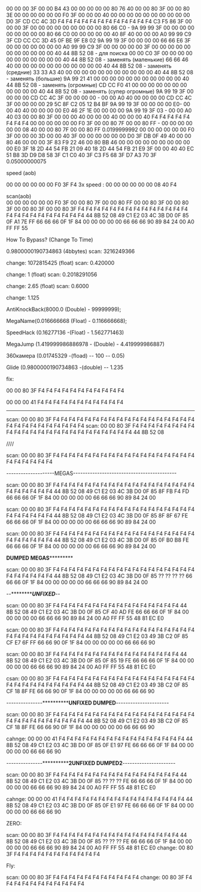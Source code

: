 00 00 00 3F 00 00 B4 43 00 00 00 00 00 80 76 40
00 00 80 3F 00 00 80 3E 00 00 00 00 00 00 F0 3F 00 00 00 40 00 00 00 00 00 00 00 00 00 00 D0 3F
CD CC 4C 3D F4 F4 F4 F4 F4 F4 F4 F4 F4 F4 F4 F4
C3 F5 86 3F
00 00 00 3F 00 00 00 00 00 00 00 00 00 80 66 C0           -       9A 99 99 3F 00 00 00 00 00 00 00 00 00 80 66 C0
00 00 00 00 00 40 8F 40 00 00 00 A0 99 99 C9 3F
CD CC CC 3D 45 0F BE 9F E8 02
9A 99 19 3F 00 00 00 00 66 66 E6 3F 00 00 00 00 00 00 00 A0 99 99 C9 3F 00 00
00 00 00 3F 00 00 00 00 00 00 00 00 00 00 00 40 44 8B 52 08 - для поиска
00 00 C0 3F 00 00 00 00 00 00 00 00 00 00 00 40 44 8B 52 08 - заменять (маленькие)
66 66 46 40 00 00 00 00 00 00 00 00 00 00 00 40 44 8B 52 08 - заменять (средние)
33 33 A3 40 00 00 00 00 00 00 00 00 00 00 00 40 44 8B 52 08 - заменять (большие)
9A 99 21 41 00 00 00 00 00 00 00 00 00 00 00 40 44 8B 52 08 - заменять (огромные)
CD CC F0 41 00 00 00 00 00 00 00 00 00 00 00 40 44 8B 52 08 - заменять (супер огромные)
9A 99 19 3F 00 00 00 00 CD CC 4C 3F 00 00 00 00 - 00 00 A0 40 00 00 00 00 CD CC 4C 3F 00 00 00 00
29 5C 8F C2 05 12 B4 BF 
9A 99 19 3F 00 00 00 00 E0- 00 00 40 40 00 00 00 00 E0 46 2F 1E 00 00 00 00
9A 99 19 3F 03 - 00 00 A0 40 03
00 00 80 3F 00 00 00 40 00 00 00 40 00 00 00 40 F4 F4 F4 F4 F4 F4 F4 F4
00 00 00 00 00 00 F0 3F 00 00 80 7F 00 00 80 FF    -     00 00 00 00 00 00 08 40 00 00 80 7F 00 00 80 FF 
0.0199999992
00 00 00 00 00 00 F0 3F 00 00 00 3D 00 00 40 3F 00 00 00 00 00 00 D0 3F DB 0F 49 40 00 00 80 46 00 00 00 3F 83 F9 22 46 00 80 BB 46 00 00 00 00 00 00 00 00 00 00 E0 3F 18 2D 44 54 FB 21 09 40 18 2D 44 54 FB 21 E9 3F 00 00 40 40 EC 51 B8 3D D9 D8 58 3F C1 C0 40 3F C3 F5 68 3F D7 A3 70 3F
0.05000000075

speed (aob)

00 00 00 00 00 00 F0 3F F4
3x speed : 00 00 00 00 00 00 08 40 F4

scan(aob)     
00 00 00 00 00 00 F0 3F 00 00 80 7F 00 00 80 FF 00 00 80 3F 00 00 80 3F 00 00 80 3F 00 00 80 3F F4 F4 F4 F4 F4 F4 F4 F4 F4 F4 F4 F4 F4 F4 F4 F4 F4 F4 F4 F4 F4 F4 F4 F4 44 8B 52 08 49 C1 E2 03 4C 3B D0 0F 85 0F A1 7E FF 66 66 66 0F 1F 84 00 00 00 00 00 66 66 66 90 89 84 24 00 A0 FF FF 55

How To Bypass? (Change To Time)
                                                         
0.9800000190734863
(4bbytes) scan: 3216249366

change: 1072815425
(float) scan: 0.420000

change: 1
(float) scan: 0.2018291056

change: 2.65
(float)   scan: 0.6000

change: 1.125



AntiKnockBack(8000.0 (Double) - 99999999);

MegaName(0.016666668 (Float)  - 0.116666668);

SpeedHack (0.16277136 -(Float) - 1.562771463) 

MegaJump (1.419999986886978 - (Double) - 4.419999986887)

360камера (0.01745329 -(fload) -- 100 -- 0.05)           

Glide (0.9800000190734863 -(double) -- 1.235




fix:


00 00 80 3F F4 F4 F4 F4 F4 F4 F4 F4 F4 F4 F4


00 00 00 41 F4 F4 F4 F4 F4 F4 F4 F4 F4 F4 F4 


-------
scan: 00 00 80 3F F4 F4 F4 F4 F4 F4 F4 F4 F4 F4 F4 F4 F4 F4 F4 F4 F4 F4 F4 F4 F4 F4 F4 F4 F4 F4 F4 F4 
scan: 00 00 80 3F F4 F4 F4 F4 F4 F4 F4 F4 F4 F4 F4 F4 F4 F4 F4 F4 F4 F4 F4 F4 F4 F4 F4 F4 44 8B 52 08

////

scan: 00 00 80 3F F4 F4 F4 F4 F4 F4 F4 F4 F4 F4 F4 F4 F4 F4 F4 F4 F4 F4 F4 F4 F4 F4 F4 F4



--------------------MEGAS-------------------------------------------

scan: 00 00 80 3F F4 F4 F4 F4 F4 F4 F4 F4 F4 F4 F4 F4 F4 F4 F4 F4 F4 F4 F4 F4 F4 F4 F4 F4 44 8B 52 08 49 C1 E2 03 4C 3B D0 0F 85 8F FB F4 FD 66 66 66 0F 1F 84 00 00 00 00 00 66 66 66 90 89 84 24 00

scan: 00 00 80 3F F4 F4 F4 F4 F4 F4 F4 F4 F4 F4 F4 F4 F4 F4 F4 F4 F4 F4 F4 F4 F4 F4 F4 F4 44 8B 52 08 49 C1 E2 03 4C 3B D0 0F 85 8F 8F 67 FE 66 66 66 0F 1F 84 00 00 00 00 00 66 66 66 90 89 84 24 00

scan: 00 00 80 3F F4 F4 F4 F4 F4 F4 F4 F4 F4 F4 F4 F4 F4 F4 F4 F4 F4 F4 F4 F4 F4 F4 F4 F4 44 8B 52 08 49 C1 E2 03 4C 3B D0 0F 85 0F B0 B8 FE 66 66 66 0F 1F 84 00 00 00 00 00 66 66 66 90 89 84 24 00


********************************DUMPED MEGAS*****************************************

scan: 00 00 80 3F F4 F4 F4 F4 F4 F4 F4 F4 F4 F4 F4 F4 F4 F4 F4 F4 F4 F4 F4 F4 F4 F4 F4 F4 44 8B 52 08 49 C1 E2 03 4C 3B D0 0F 85 ?? ?? ?? ?? 66 66 66 0F 1F 84 00 00 00 00 00 66 66 66 90 89 84 24 00




























--*****************************************UNFIXED*********************************--

scan: 00 00 80 3F F4 F4 F4 F4 F4 F4 F4 F4 F4 F4 F4 F4 F4 F4 F4 F4 44 8B 52 08 49 C1 E2 03 4C 3B D0 0F 85 CF 40 AD FE 66 66 66 0F 1F 84 00 00 00 00 00 66 66 66 90 89 84 24 00 A0 FF FF 55 48 81 EC E0




scan: 00 00 80 3F F4 F4 F4 F4 F4 F4 F4 F4 F4 F4 F4 F4 F4 F4 F4 F4 F4 F4 F4 F4 F4 F4 F4 F4 F4 F4 F4 F4 44 8B 52 08 49 C1 E2 03 49 3B C2 0F 85 CF E7 6F FF 66 66 90 0F 1F 84 00 00 00 00 00 66 66 66 90


scan: 00 00 80 3F F4 F4 F4 F4 F4 F4 F4 F4 F4 F4 F4 F4 F4 F4 F4 F4 44 8B 52 08 49 C1 E2 03 4C 3B D0 0F 85 0F 85 19 FE 66 66 66 0F 1F 84 00 00 00 00 00 66 66 66 90 89 84 24 00 A0 FF FF 55 48 81 EC E0


csan: 00 00 80 3F F4 F4 F4 F4 F4 F4 F4 F4 F4 F4 F4 F4 F4 F4 F4 F4 F4 F4 F4 F4 F4 F4 F4 F4 F4 F4 F4 F4 44 8B 52 08 49 C1 E2 03 49 3B C2 0F 85 CF 18 8F FE 66 66 90 0F 1F 84 00 00 00 00 00 66 66 66 90


---------------************************UNFIXED DUMPED**************----------------------

scan: 00 00 80 3F F4 F4 F4 F4 F4 F4 F4 F4 F4 F4 F4 F4 F4 F4 F4 F4 F4 F4 F4 F4 F4 F4 F4 F4 F4 F4 F4 F4 44 8B 52 08 49 C1 E2 03 49 3B C2 0F 85 CF 18 8F FE 66 66 90 0F 1F 84 00 00 00 00 00 66 66 66 90

cahnge: 00 00 00 41 F4 F4 F4 F4 F4 F4 F4 F4 F4 F4 F4 F4 F4 F4 F4 F4 44 8B 52 08 49 C1 E2 03 4C 3B D0 0F 85 0F E1 97 FE 66 66 66 0F 1F 84 00 00 00 00 00 66 66 66 90





---------------************************2UNFIXED DUMPED2**************----------------------

scan: 00 00 80 3F F4 F4 F4 F4 F4 F4 F4 F4 F4 F4 F4 F4 F4 F4 F4 F4 44 8B 52 08 49 C1 E2 03 4C 3B D0 0F 85 ?? ?? ?? FE 66 66 66 0F 1F 84 00 00 00 00 00 66 66 66 90 89 84 24 00 A0 FF FF 55 48 81 EC E0

 cahnge: 00 00 00 41 F4 F4 F4 F4 F4 F4 F4 F4 F4 F4 F4 F4 F4 F4 F4 F4 44 8B 52 08 49 C1 E2 03 4C 3B D0 0F 85 0F E1 97 FE 66 66 66 0F 1F 84 00 00 00 00 00 66 66 66 90 



ZERO:

scan: 00 00 80 3F F4 F4 F4 F4 F4 F4 F4 F4 F4 F4 F4 F4 F4 F4 F4 F4 44 8B 52 08 49 C1 E2 03 4C 3B D0 0F 85 ?? ?? ?? FE 66 66 66 0F 1F 84 00 00 00 00 00 66 66 66 90 89 84 24 00 A0 FF FF 55 48 81 EC E0
change: 00 80 3F F4 F4 F4 F4 F4 F4 F4 F4 F4 F4 F4



Fly:

scan: 00 00 80 3F F4 F4 F4 F4 F4 F4 F4 F4 F4 F4 F4
change: 00 80 3F F4 F4 F4 F4 F4 F4 F4 F4 F4 F4 F4

